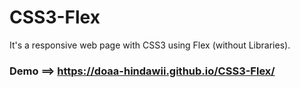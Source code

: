 # CSS3-Flex 
It's a responsive web page with CSS3 using Flex (without Libraries).

### Demo ==> https://doaa-hindawii.github.io/CSS3-Flex/
